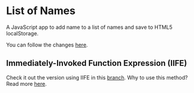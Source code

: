 # List of Names

A JavaScript app to add name to a list of names and save to HTML5 localStorage.

You can follow the changes [here](./issues/1).

## Immediately-Invoked Function Expression (IIFE)

Check it out the version using IIFE in this [branch](./tree/self-executing-function).
Why to use this method? Read more [here](http://benalman.com/news/2010/11/immediately-invoked-function-expression/).
